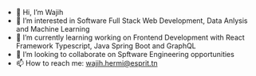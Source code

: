 - 👋 Hi, I’m Wajih
- 👀 I’m interested in Software Full Stack Web Development, Data Anlysis and Machine Learning 
- 🌱 I’m currently learning working on Frontend Development with React Framework Typescript, Java Spring Boot and GraphQL
- 💞️ I’m looking to collaborate on Spftware Engineering opportunities
- 📫 How to reach me: wajih.hermi@esprit.tn

<!---
Wajih-H/Wajih-H is a ✨ special ✨ repository because its `README.md` (this file) appears on your GitHub profile.
You can click the Preview link to take a look at your changes.
--->
